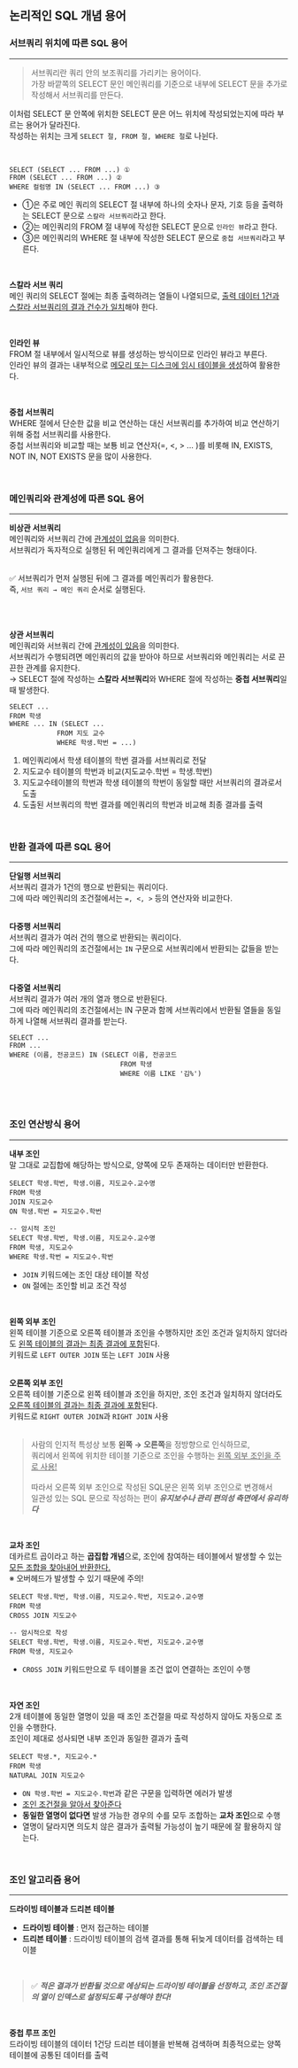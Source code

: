 ## 논리적인 SQL 개념 용어

### 서브쿼리 위치에 따른 SQL 용어
---
> 서브쿼리란 쿼리 안의 보조쿼리를 가리키는 용어이다.<br>
가장 바깥쪽의 SELECT 문인 메인쿼리를 기준으로 내부에 SELECT 문을 추가로 작성해서 서브쿼리를 만든다. <br>

이처럼 SELECT 문 안쪽에 위치한 SELECT 문은 어느 위치에 작성되었는지에 따라 부르는 용어가 달라진다.
<br>
작성하는 위치는 크게 ```SELECT 절, FROM 절, WHERE 절```로 나뉜다. 

<br>

```
SELECT (SELECT ... FROM ...) ①
FROM (SELECT ... FROM ...) ②
WHERE 컬럼명 IN (SELECT ... FROM ...) ③
```
- ①은 주로 메인 쿼리의 SELECT 절 내부에 하나의 숫자나 문자, 기호 등을 출력하는 SELECT 문으로 ```스칼라 서브쿼리```라고 한다.
- ②는 메인쿼리의 FROM 절 내부에 작성한 SELECT 문으로 ```인라인 뷰```라고 한다.
- ③은 메인쿼리의 WHERE 절 내부에 작성한 SELECT 문으로 ```중첩 서브쿼리```라고 부른다.

<br>

**스칼라 서브 쿼리** <br>
메인 쿼리의 SELECT 절에는 최종 출력하려는 열들이 나열되므로, <u>출력 데이터 1건과 스칼라 서브쿼리의 결과 건수가 일치</u>해야 한다. <br>

<br>

**인라인 뷰** <br>
FROM 절 내부에서 일시적으로 뷰를 생성하는 방식이므로 인라인 뷰라고 부른다. <br>
인라인 뷰의 결과는 내부적으로 <u>메모리 또는 디스크에 임시 테이블을 생성</u>하여 활용한다. <br>

<br>

**중첩 서브쿼리** <br>
WHERE 절에서 단순한 값을 비교 연산하는 대신 서브쿼리를 추가하여 비교 연산하기 위해 중첩 서브쿼리를 사용한다. <br>
중첩 서브쿼리와 비교할 때는 보툥 비교 연산자(=, <, > ... )를 비롯해 IN, EXISTS, NOT IN, NOT EXISTS 문을 많이 사용한다. <br>

<br>

### 메인쿼리와 관계성에 따른 SQL 용어
---
**비상관 서브쿼리** <br>
메인쿼리와 서브쿼리 간에 <u>관계성이 없음</u>을 의미한다. <br>
서브쿼리가 독자적으로 실행된 뒤 메인쿼리에게 그 결과를 던져주는 형태이다. <br><br>

✅ 서브쿼리가 먼저 실행된 뒤에 그 결과를 메인쿼리가 활용한다. <br>
즉, ```서브 쿼리 → 메인 쿼리``` 순서로 실행된다.

<br><br>

**상관 서브쿼리** <br>
메인쿼리와 서브쿼리 간에 <u>관계성이 있음</u>을 의미한다. <br>
서브쿼리가 수행되려면 메인쿼리의 값을 받아야 하므로 서브쿼리와 메인쿼리는 서로 끈끈한 관계를 유지한다. <br>
→ SELECT 절에 작성하는 **스칼라 서브쿼리**와 WHERE 절에 작성하는 **중첩 서브쿼리**일 때 발생한다. <br>

```
SELECT ...
FROM 학생
WHERE ... IN (SELECT ...
            FROM 지도 교수
            WHERE 학생.학번 = ...)
```
1. 메인쿼리에서 학생 테이블의 학번 결과를 서브쿼리로 전달
2. 지도교수 테이블의 학번과 비교(지도교수.학번 = 학생.학번)
3. 지도교수테이블의 학번과 학생 테이블의 학번이 동일할 때만 서브쿼리의 결과로서 도출
4. 도출된 서브쿼리의 학번 결과를 메인쿼리의 학번과 비교해 최종 결과를 출력

<br>

### 반환 결과에 따른 SQL 용어
---
**단일행 서브쿼리** <br>
서브쿼리 결과가 1건의 행으로 반환되는 쿼리이다. <br>
그에 따라 메인쿼리의 조건절에서는 ```=, <, >``` 등의 연산자와 비교한다. <br><br>

**다중행 서브쿼리**<br>
서브쿼리 결과가 여러 건의 행으로 반환되는 쿼리이다. <br>
그에 따라 메인쿼리의 조건절에서는 ```IN``` 구문으로 서브쿼리에서 반환되는 값들을 받는다. <br><br>

**다중열 서브쿼리** <br>
서브쿼리 결과가 여러 개의 열과 행으로 반환된다. <br>
그에 따라 메인쿼리의 조건절에서는 IN 구문과 함께 서브쿼리에서 반환될 열들을 동일하게 나열해 서브쿼리 결과를 받는다. <br>
```
SELECT ...
FROM ...
WHERE (이름, 전공코드) IN (SELECT 이름, 전공코드
                            FROM 학생
                            WHERE 이름 LIKE '김%')
```

<br><br>

### 조인 연산방식 용어
---
**내부 조인** <br>
말 그대로 교집합에 해당하는 방식으로, 양쪽에 모두 존재하는 데이터만 반환한다. <br>
```
SELECT 학생.학번, 학생.이름, 지도교수.교수명
FROM 학생
JOIN 지도교수
ON 학생.학번 = 지도교수.학번

-- 암시적 조인
SELECT 학생.학번, 학생.이름, 지도교수.교수명
FROM 학생, 지도교수
WHERE 학생.학번 = 지도교수.학번
```
- ```JOIN``` 키워드에는 조인 대상 테이블 작성
- ```ON``` 절에는 조인할 비교 조건 작성

<br>

**왼쪽 외부 조인** <br>
왼쪽 테이블 기준으로 오른쪽 테이블과 조인을 수행하지만 조인 조건과 일치하지 않더라도 <u>왼쪽 테이블의 결과는 최종 결과에 포함</u>된다. <br>
키워드로 ```LEFT OUTER JOIN``` 또는 ```LEFT JOIN``` 사용 <br><br>

**오른쪽 외부 조인** <br>
오른쪽 테이블 기준으로 왼쪽 테이블과 조인을 하지만, 조인 조건과 일치하지 않더라도 <u>오른쪽 테이블의 결과는 최종 결과에 포함</u>된다. <br>
키워드로 ```RIGHT OUTER JOIN```과 ```RIGHT JOIN``` 사용 <br><br>

> 사람의 인지적 특성상 보통 **왼쪽 → 오른쪽**을 정방향으로 인식하므로, <br>
쿼리에서 왼쪽에 위치한 테이블 기준으로 조인을 수행하는 <u>왼쪽 외부 조인을 주로 사용!</u> <br><br>
따라서 오른쪽 외부 조인으로 작성된 SQL문은 왼쪽 외부 조인으로 변경해서<br>
일관성 있는 SQL 문으로 작성하는 편이 ***유지보수나 관리 편의성 측면에서 유리하다***<br>

<br>

**교차 조인** <br>
데카르트 곱이라고 하는 **곱집합 개념**으로, 조인에 참여하는 테이블에서 발생할 수 있는 <u>모든 조합을 찾아내어 반환한다.</u> <br>
※ 오버헤드가 발생할 수 있기 때문에 주의!
```
SELECT 학생.학번, 학생.이름, 지도교수.학번, 지도교수.교수명
FROM 학생
CROSS JOIN 지도교수

-- 암시적으로 작성
SELECT 학생.학번, 학생.이름, 지도교수.학번, 지도교수.교수명
FROM 학생, 지도교수
```
- ```CROSS JOIN``` 키워드만으로 두 테이블을 조건 없이 연결하는 조인이 수행

<br>

**자연 조인**<br>
2개 테이블에 동일한 열명이 있을 때 조인 조건절을 따로 작성하지 않아도 자동으로 조인을 수행한다. <br>
조인이 제대로 성사되면 내부 조인과 동일한 결과가 출력 <br>
```
SELECT 학생.*, 지도교수.*
FROM 학생
NATURAL JOIN 지도교수
```
- ```ON 학생.학번 = 지도교수.학번```과 같은 구문을 입력하면 에러가 발생
- <u>조인 조건절을 알아서 찾아준다</u>
- **동일한 열명이 없다면** 발생 가능한 경우의 수를 모두 조합하는 **교차 조인**으로 수행
- 열명이 달라지면 의도치 않은 결과가 출력될 가능성이 높기 때문에 잘 활용하지 않는다.

<br>

### 조인 알고리즘 용어
---
**드라이빙 테이블과 드리븐 테이블** <br>
- **드라이빙 테이블** : 먼저 접근하는 테이블
- **드리븐 테이블** : 드라이빙 테이블의 검색 결과를 통해 뒤늦게 데이터를 검색하는 테이블

<br>

> ✅ ***적은 결과가 반환될 것으로 에상되는 드라이빙 테이블을 선정하고, 조인 조건절의 열이 인덱스로 설정되도록 구성해야 한다!***

<br>

**중첩 루프 조인** <br>
드라이빙 테이블의 데이터 1건당 드리븐 테이블을 반복해 검색하며 최종적으로는 양쪽 테이블에 공통된 데이터를 출력 <br>
